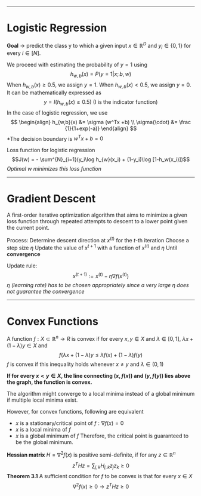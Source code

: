 ****
# Logistic Regression

**Goal** $\rightarrow$ predict the class y to which a given input $x \in \mathbb R^D$ and $y_i \in \{0,1\}$ for every $i \in [N]$.

We proceed with estimating the probability of $y=1$ using 
$$h_{w,b}(x) = P(y=1|x;b,w)$$
When $h_{w,b}(x) \geq 0.5$, we assign $y=1$.
When $h_{w,b}(x) < 0.5$, we assign $y=0$.
It can be mathematically expressed as 
$$y=I(h_{w,b}(x) \geq 0.5) \text{ (I is the indicator function)}$$
In the case of logistic regression, we use
$$
\begin{align}
h_{w,b}(x) &= \sigma (w^Tx +b) \\
\sigma(\cdot) &= \frac {1}{1+exp(-a)}
\end{align}
$$
*The decision boundary is $w^Tx +b = 0$ 

Loss function for logistic regression
$$J(w) = - \sum^{N}_{i=1}(y_i\log h_{w}(x_i) + (1-y_i)\log [1-h_w(x_i)])$$
*Optimal $w$ minimizes this loss function*
****
# Gradient Descent

A first-order iterative optimization algorithm that aims to minimize a given loss function through repeated attempts to descent to a lower point given the current point.

Process:
Determine descent direction at $x^{(t)}$ for the $t$-th iteration
Choose a step size $\eta$
Update the value of $x^{t+1}$ with a function of $x^{(t)}$ and $\eta$
Until **convergence**

Update rule:
$$x^{(t+1)} := x^{(t)}-\eta \nabla f(x^{(t)})$$
*$\eta$ (learning rate) has to be chosen appropriately since a very large $\eta$ does not guarantee the convergence*
*****
# Convex Functions

A function $f: X\subset \mathbb R^n \rightarrow R$ is convex if for every $x,y \in X$ and $\lambda \in [0,1]$, $\lambda x + (1-\lambda)y \in X$ and 
$$f(\lambda x+(1-\lambda)y \leq \lambda f(x) + (1-\lambda) f(y)$$
$f$ is convex if this inequality holds whenever $x \neq y$ and $\lambda \in (0,1)$ 

**If for every $x <y \in X$, the line connecting $(x,f(x))$ and $(y,f(y))$ lies above the graph, the function is convex.**

The algorithm might converge to a local minima instead of a global minimum if multiple local minima exist.

However, for convex functions, following are equivalent
*  $x$ is a stationary/critical point of $f: \nabla f(x) =0$
*  $x$ is a local minima of $f$
*  $x$ is a global minimum of $f$ 
Therefore, the critical point is guaranteed to be the global minimum.

**Hessian matrix**
$H = \nabla^2 f(x)$ is positive semi-definite, if for any $z \in \mathbb R^n$ 
$$z^THz = \sum_{j,k} H_{j,k}z_jz_k \geq 0$$
**Theorem 3.1**
A sufficient condition for $f$ to be convex is that for every $x \in X$ 
$$\nabla^2f(x) \geq 0 \rightarrow z^THz \geq 0$$